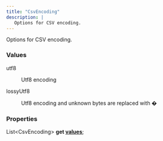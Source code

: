 ```yaml
---
title: "CsvEncoding"
description: |
   Options for CSV encoding.
---
```

 Options for CSV encoding.

### Values

<dl>
<dt><span class="dart-code">utf8</span></dt>
<dd>
  
 Utf8 encoding
</dd>
<dt><span class="dart-code">lossyUtf8</span></dt>
<dd>
  
 Utf8 encoding and unknown bytes are replaced with �
</dd>
</dl>


### Properties
<dl>
<dt>

<span class="dart-code">List\<CsvEncoding> <strong>get [values](values)</strong>;</span>
</dt>
</dl>
